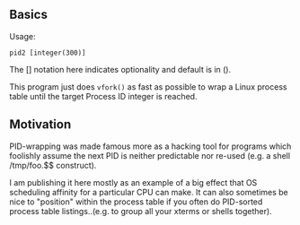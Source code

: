 Basics
------
Usage:
```
pid2 [integer(300)]
```
The [] notation here indicates optionality and default is in ().

This program just does `vfork()` as fast as possible to wrap a Linux process
table until the target Process ID integer is reached.

Motivation
----------

PID-wrapping was made famous more as a hacking tool for programs which foolishly
assume the next PID is neither predictable nor re-used (e.g. a shell /tmp/foo.$$
construct).

I am publishing it here mostly as an example of a big effect that OS scheduling
affinity for a particular CPU can make.  It can also sometimes be nice to
"position" within the process table if you often do PID-sorted process table
listings..(e.g. to group all your xterms or shells together).
